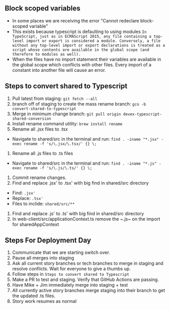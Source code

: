 ## Block scoped variables
- In some places we are receiving the error "Cannot redeclare block-scoped variable"
- This exists because typescript is defaulting to using modules
  ```In TypeScript, just as in ECMAScript 2015, any file containing a top-level import or export is considered a module. Conversely, a file without any top-level import or export declarations is treated as a script whose contents are available in the global scope (and therefore to modules as well). ```
- When the files have no import statement their variables are available in the global scope which conflicts with other files. Every import of a constant into another file will cause an error.



## Steps to convert shared to Typescript
1. Pull latest from staging: ```git fetch --all```
1. branch off of staging to create the mass rename branch: ```gco -b convert-shared-to-typescript```
1. Merge in minimum change branch: ```git pull origin devex-typescript-shared-conversion```
1. Install rename command utility: ```brew install rename```
1. Rename all .jsx files to .tsx 
  - Navigate to shared/src in the terminal and run: ```find . -iname "*.jsx" -exec rename -f 's/\.jsx/\.tsx/' {} \;```
1. Rename all .js files to .ts files
  - Navigate to shared/src in the terminal and run: ```find . -iname "*.js" -exec rename -f 's/\.js/\.ts/' {} \;```
1. Commit rename changes.
1. Find and replace .jsx' to .tsx' with big find in shared/src directory
  - Find: ``` .jsx' ```
  - Replace: ``` .tsx' ```
  - Files to inclide: ``` shared/src/** ```
1. Find and replace .js' to .ts' with big find in shared/src directory
1. In web-client/src/applicationContext.ts remove the ~.js~ on the import for sharedAppContext

## Steps For Deployment Day
1. Communicate that we are starting switch over.
1. Pause all merges into staging
1. Ask all current story branches or tech branches to merge in staging and resolve conflicts. Wait for everyone to give a thumbs up.
1. Follow steps in ```Steps to convert shared to Typescript```
1. Make a PR to test and staging. Verify that GitHub Actions are passing.
1. Have Mike + Jim immediately merge into staging + test
1. All currently active story branches merge staging into their branch to get the updated .ts files.
1. Story work resumes as normal